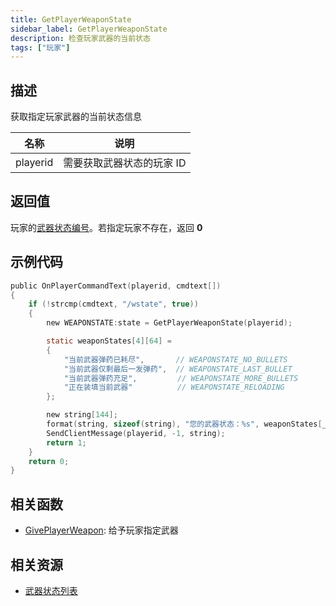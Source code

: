 ```yaml
---
title: GetPlayerWeaponState
sidebar_label: GetPlayerWeaponState
description: 检查玩家武器的当前状态
tags: ["玩家"]
---
```


## 描述

获取指定玩家武器的当前状态信息

| 名称     | 说明                      |
| -------- | ------------------------- |
| playerid | 需要获取武器状态的玩家 ID |

## 返回值

玩家的[武器状态编号](../resources/weaponstates)。若指定玩家不存在，返回 **0**

## 示例代码

```c
public OnPlayerCommandText(playerid, cmdtext[])
{
    if (!strcmp(cmdtext, "/wstate", true))
    {
        new WEAPONSTATE:state = GetPlayerWeaponState(playerid);

        static weaponStates[4][64] =
        {
            "当前武器弹药已耗尽",       // WEAPONSTATE_NO_BULLETS
            "当前武器仅剩最后一发弹药",  // WEAPONSTATE_LAST_BULLET
            "当前武器弹药充足",         // WEAPONSTATE_MORE_BULLETS
            "正在装填当前武器"          // WEAPONSTATE_RELOADING
        };

        new string[144];
        format(string, sizeof(string), "您的武器状态：%s", weaponStates[_:state]);
        SendClientMessage(playerid, -1, string);
        return 1;
    }
    return 0;
}
```

## 相关函数

- [GivePlayerWeapon](GivePlayerWeapon): 给予玩家指定武器

## 相关资源

- [武器状态列表](../resources/weaponstates)
